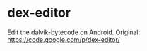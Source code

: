 dex-editor
==========

Edit the dalvik-bytecode on Android. Original: https://code.google.com/p/dex-editor/